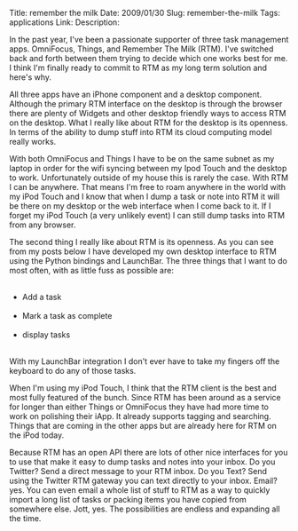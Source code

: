 Title: remember the milk
Date: 2009/01/30
Slug: remember-the-milk
Tags: applications
Link: 
Description: 


<p>In the past year, I've been a passionate supporter of three task management apps.  OmniFocus, Things, and Remember The Milk (RTM).  I've switched back and forth between them trying to decide which one works best for me.  I think I'm finally ready to commit to RTM as my long term solution and here's why.</p><p>All three apps have an iPhone component and a desktop component. Although the primary RTM interface on the desktop is through the browser there are plenty of Widgets and other desktop friendly ways to access RTM on the desktop.  What I really like about RTM for the desktop is its openness.  In terms of the ability to dump stuff into RTM its cloud computing model really works.</p><p>With both OmniFocus and Things I have to be on the same subnet as my laptop in order for the wifi syncing between my Ipod Touch and the desktop to work.  Unfortunately outside of my house this is rarely the case.  With RTM I can be anywhere.  That means I'm free to roam anywhere in the world with my iPod Touch and I know that when I dump a task or note into RTM it will be there on my desktop or the web interface when I come back to it.  If I forget my iPod Touch (a very unlikely event) I can still dump tasks into RTM from any browser.</p><p>The second thing I really like about RTM is its openness.  As you can see from my posts below I have developed my own desktop interface to RTM using the Python bindings and LaunchBar.  The three things that I want to do most often, with as little fuss as possible are: </p><ul><br /><li>Add a task</li><br /><li>Mark a task as complete</li><br /><li>display tasks</li><br /></ul><p>With my LaunchBar integration I don't ever have to take my fingers off the keyboard to do any of those tasks.</p><p>When I'm using my iPod Touch, I think that the RTM client is the best and most fully featured of the bunch.  Since RTM has been around as a service for longer than either Things or OmniFocus they have had more time to work on polishing their iApp.  It already supports tagging and searching.  Things that are coming in the other apps but are already here for RTM on the iPod today.</p><p>Because RTM has an open API there are lots of other nice interfaces for you to use that make it easy to dump tasks and notes into your inbox.  Do you Twitter?  Send a direct message to your RTM inbox.  Do you Text?  Send using the Twitter RTM gateway you can text directly to your inbox.  Email? yes.  You can even email a whole list of stuff to RTM as a way to quickly import a long list of tasks or packing items you have copied from somewhere else. Jott, yes.  The possibilities are endless and expanding all the time.</p><div class="blogger-post-footer"><img width='1' height='1' src='https://blogger.googleusercontent.com/tracker/2759017781463016019-8362482726254033567?l=blog.bonelakesoftware.com' alt='' /></div>
